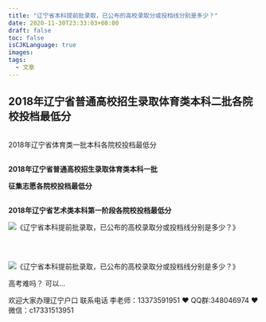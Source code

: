 ```yaml
---
title: "辽宁省本科提前批录取，已公布的高校录取分或投档线分别是多少？"
date: 2020-11-30T23:33:03+08:00
draft: false
toc: false
isCJKLanguage: true
images:
tags: 
  - 文章
---
```




## **2018年辽宁省普通高校招生录取体育类本科二批各院校投档最低分**

![《辽宁省本科提前批录取，已公布的高校录取分或投档线分别是多少？》](data:image/gif;base64,iVBORw0KGgoAAAANSUhEUgAAAAEAAAABCAYAAAAfFcSJAAAADUlEQVQImWNgYGBgAAAABQABh6FO1AAAAABJRU5ErkJggg==)

2018年辽宁省体育类一批本科各院校投档最低分

![《辽宁省本科提前批录取，已公布的高校录取分或投档线分别是多少？》](data:image/gif;base64,iVBORw0KGgoAAAANSUhEUgAAAAEAAAABCAYAAAAfFcSJAAAADUlEQVQImWNgYGBgAAAABQABh6FO1AAAAABJRU5ErkJggg==)

**2018年辽宁省普通高校招生录取体育类本科一批**

**征集志愿各院校投档最低分**

![《辽宁省本科提前批录取，已公布的高校录取分或投档线分别是多少？》](data:image/gif;base64,iVBORw0KGgoAAAANSUhEUgAAAAEAAAABCAYAAAAfFcSJAAAADUlEQVQImWNgYGBgAAAABQABh6FO1AAAAABJRU5ErkJggg==)

**2018年辽宁省艺术类本科第一阶段各院校投档最低分**

![《辽宁省本科提前批录取，已公布的高校录取分或投档线分别是多少？》](https://mmbiz.qpic.cn/mmbiz_jpg/XQCY7kdtle2ibreUkzxuPeaBibku0oqGpwzNndr3rfpGFxLYnSBlqn7G0YdHttGVI4B8Ekdy6vYDFZ2yE5CtmgWA/640?wx_fmt=jpeg&tp=webp&wxfrom=5&wx_lazy=1)

![《辽宁省本科提前批录取，已公布的高校录取分或投档线分别是多少？》](data:image/gif;base64,iVBORw0KGgoAAAANSUhEUgAAAAEAAAABCAYAAAAfFcSJAAAADUlEQVQImWNgYGBgAAAABQABh6FO1AAAAABJRU5ErkJggg==)

![《辽宁省本科提前批录取，已公布的高校录取分或投档线分别是多少？》](data:image/gif;base64,iVBORw0KGgoAAAANSUhEUgAAAAEAAAABCAYAAAAfFcSJAAAADUlEQVQImWNgYGBgAAAABQABh6FO1AAAAABJRU5ErkJggg==)

![《辽宁省本科提前批录取，已公布的高校录取分或投档线分别是多少？》](data:image/gif;base64,iVBORw0KGgoAAAANSUhEUgAAAAEAAAABCAYAAAAfFcSJAAAADUlEQVQImWNgYGBgAAAABQABh6FO1AAAAABJRU5ErkJggg==)

![《辽宁省本科提前批录取，已公布的高校录取分或投档线分别是多少？》](https://mmbiz.qpic.cn/mmbiz_jpg/XQCY7kdtle2ibreUkzxuPeaBibku0oqGpwLlMgeyD1V90n6YemUN2SQCcic7WDPXIIibCrt2zpjUHK6L80TU63z7AQ/640?wx_fmt=jpeg&tp=webp&wxfrom=5&wx_lazy=1)

 高考难吗？ 可以…

欢迎大家办理辽宁户口 联系电话 李老师：13373591951 ❤️ QQ群:348046974 ❤️ 微信：c17331513951 

